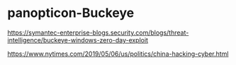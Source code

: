 # panopticon-Buckeye

https://symantec-enterprise-blogs.security.com/blogs/threat-intelligence/buckeye-windows-zero-day-exploit

https://www.nytimes.com/2019/05/06/us/politics/china-hacking-cyber.html
